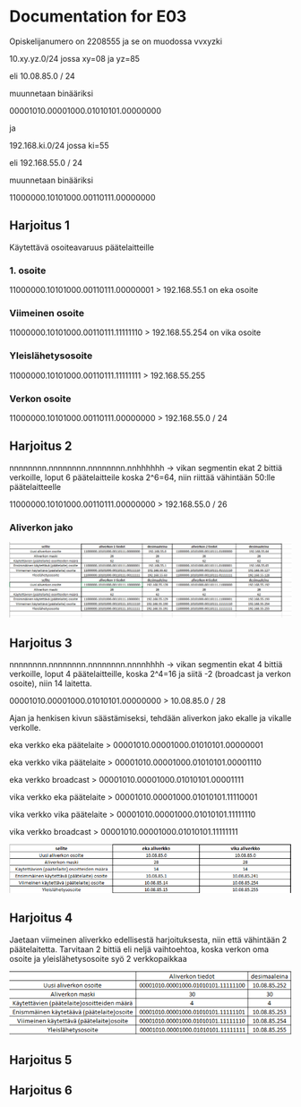 # Documentation for E03

Opiskelijanumero on 2208555 ja se on muodossa vvxyzki

10.xy.yz.0/24 jossa xy=08 ja yz=85

eli 10.08.85.0 / 24

muunnetaan binääriksi

00001010.00001000.01010101.00000000

ja

192.168.ki.0/24 jossa ki=55

eli 192.168.55.0 / 24

muunnetaan binääriksi

11000000.10101000.00110111.00000000

## Harjoitus 1

Käytettävä osoiteavaruus päätelaitteille

### 1. osoite

11000000.10101000.00110111.00000001 > 192.168.55.1 on eka osoite

### Viimeinen osoite

11000000.10101000.00110111.11111110 > 192.168.55.254 on vika osoite

### Yleislähetysosoite

11000000.10101000.00110111.11111111 > 192.168.55.255

### Verkon osoite

11000000.10101000.00110111.00000000 > 192.168.55.0 / 24

## Harjoitus 2

nnnnnnnn.nnnnnnnn.nnnnnnnn.nnhhhhhh -> vikan segmentin ekat 2 bittiä verkoille, loput 6 päätelaitteile koska 2^6=64, niin riittää vähintään 50:lle päätelaitteelle

11000000.10101000.00110111.00000000 > 192.168.55.0 / 26

### Aliverkon jako

![verkon jako](documentation/E03/verkonjako.PNG)

## Harjoitus 3

nnnnnnnn.nnnnnnnn.nnnnnnnn.nnnnhhhh -> vikan segmentin ekat 4 bittiä verkoille, loput 4 päätelaitteille, koska 2^4=16 ja siitä -2 (broadcast ja verkon osoite), niin 14 laitetta.

00001010.00001000.01010101.00000000 > 10.08.85.0 / 28

Ajan ja henkisen kivun säästämiseksi, tehdään aliverkon jako ekalle ja vikalle verkolle.

eka verkko eka päätelaite > 00001010.00001000.01010101.00000001

eka verkko vika päätelaite > 00001010.00001000.01010101.00001110

eka verkko broadcast > 00001010.00001000.01010101.00001111

vika verkko eka päätelaite > 00001010.00001000.01010101.11110001

vika verkko vika päätelaite > 00001010.00001000.01010101.11111110

vika verkko broadcast > 00001010.00001000.01010101.11111111

![verkon jako](documentation/E03/harj3verkjak.PNG)

## Harjoitus 4

Jaetaan viimeinen aliverkko edellisestä harjoituksesta, niin että vähintään 2 päätelaitetta. Tarvitaan 2 bittiä eli neljä vaihtoehtoa, koska verkon oma osoite ja yleislähetysosoite syö 2 verkkopaikkaa

![Pieni aliverkko](documentation/E04/Aliverkko.PNG)

## Harjoitus 5

## Harjoitus 6
